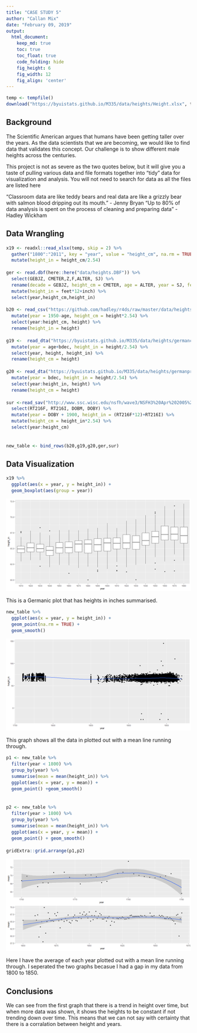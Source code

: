 ```yaml
---
title: "CASE STUDY 5"
author: "Callan Mix"
date: "February 09, 2019"
output:
  html_document:  
    keep_md: true
    toc: true
    toc_float: true
    code_folding: hide
    fig_height: 6
    fig_width: 12
    fig_align: 'center'
---
```







```r
temp <- tempfile()
download("https://byuistats.github.io/M335/data/heights/Height.xlsx", temp, mode = "wb")
```

## Background


The Scientific American argues that humans have been getting taller over the years. As the data scientists that we are becoming, we would like to find data that validates this concept. Our challenge is to show different male heights across the centuries.

This project is not as severe as the two quotes below, but it will give you a taste of pulling various data and file formats together into “tidy” data for visualization and analysis. You will not need to search for data as all the files are listed here

“Classroom data are like teddy bears and real data are like a grizzly bear with salmon blood dripping out its mouth.” - Jenny Bryan
“Up to 80% of data analysis is spent on the process of cleaning and preparing data” - Hadley Wickham


## Data Wrangling


```r
x19 <- readxl::read_xlsx(temp, skip = 2) %>% 
  gather("1800":"2011", key = "year", value = "height_cm", na.rm = TRUE) %>% 
  mutate(height_in = height_cm/2.54)

ger <- read.dbf(here::here("data/heights.DBF")) %>% 
  select(GEBJZ, CMETER,Z,F,ALTER, SJ) %>% 
  rename(decade = GEBJZ, height_cm = CMETER, age = ALTER, year = SJ, feet = F, inch = Z) %>%  
  mutate(height_in = feet*12+inch) %>% 
  select(year,height_cm,height_in)

b20 <- read_csv("https://github.com/hadley/r4ds/raw/master/data/heights.csv") %>% 
  mutate(year = 1950-age, height_cm = height*2.54) %>% 
  select(year:height_cm, height) %>% 
  rename(height_in = height) 

g19 <-  read_dta("https://byuistats.github.io/M335/data/heights/germanconscr.dta") %>% 
  mutate(year = age+bdec, height_in = height/2.54) %>% 
  select(year, height, height_in) %>% 
  rename(height_cm = height)

g20 <- read_dta("https://byuistats.github.io/M335/data/heights/germanprison.dta") %>% 
  mutate(year = bdec, height_in = height/2.54) %>% 
  select(year:height_in, height) %>% 
  rename(height_cm = height)

sur <-read_sav("http://www.ssc.wisc.edu/nsfh/wave3/NSFH3%20Apr%202005%20release/main05022005.sav") %>%  
  select(RT216F, RT216I, DOBM, DOBY) %>% 
  mutate(year = DOBY + 1900, height_in = (RT216F*12)+RT216I) %>% 
  mutate(height_cm = height_in*2.54) %>% 
  select(year:height_cm)


new_table <- bind_rows(b20,g19,g20,ger,sur) 
```

## Data Visualization


```r
x19 %>% 
  ggplot(aes(x = year, y = height_in)) +
  geom_boxplot(aes(group = year)) 
```

![](Case_study_5_files/figure-html/plot_data-1.png)<!-- -->

This is a Germanic plot that has heights in inches summarised. 


```r
new_table %>% 
  ggplot(aes(x = year, y = height_in)) +
  geom_point(na.rm = TRUE) +
  geom_smooth()
```

![](Case_study_5_files/figure-html/1-1.png)<!-- -->

This graph shows all the data in plotted out with a mean line running through.


```r
p1 <- new_table %>% 
  filter(year < 1800) %>% 
  group_by(year) %>% 
  summarise(mean = mean(height_in)) %>% 
  ggplot(aes(x = year, y = mean)) +
  geom_point() +geom_smooth()


p2 <- new_table %>% 
  filter(year > 1800) %>% 
  group_by(year) %>% 
  summarise(mean = mean(height_in)) %>% 
  ggplot(aes(x = year, y = mean)) +
  geom_point() + geom_smooth()

gridExtra::grid.arrange(p1,p2)
```

![](Case_study_5_files/figure-html/2-1.png)<!-- -->

Here I have the average of each year plotted out with a mean line running through. I seperated the two graphs becasue I had a gap in my data from 1800 to 1850.

## Conclusions

We can see from the first graph that there is a trend in height over time, but when more data was shown, it shows the heights to be constant if not trending down over time. This means that we can not say with certainty that there is a corralation between height and years. 
